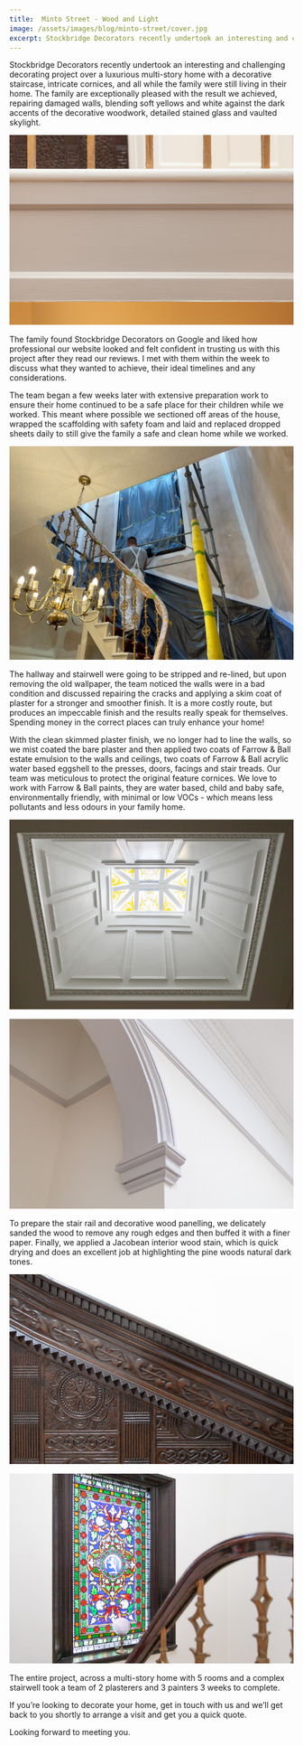 ```yaml
---
title:  Minto Street - Wood and Light
image: /assets/images/blog/minto-street/cover.jpg
excerpt: Stockbridge Decorators recently undertook an interesting and challenging decorating project over a luxurious multi-story home with a decorative staircase, intricate cornices, and all while the family were still living in their home.
---
```


Stockbridge Decorators recently undertook an interesting and challenging decorating project over a luxurious multi-story home with a decorative staircase, intricate cornices, and all while the family were still living in their home. The family are exceptionally pleased with the result we achieved, repairing damaged walls, blending soft yellows and white against the dark accents of the decorative woodwork, detailed stained glass and vaulted skylight.

![Walls, woodwork and metal finished](/assets/images/blog/minto-street/colours.jpg)

The family found Stockbridge Decorators on Google and liked how professional our website looked and felt confident in trusting us with this project after they read our reviews. I met with them within the week to discuss what they wanted to achieve, their ideal timelines and any considerations.

The team began a few weeks later with extensive preparation work to ensure their home continued to be a safe place for their children while we worked. This meant where possible we sectioned off areas of the house, wrapped the scaffolding with safety foam and laid and replaced dropped sheets daily to still give the family a safe and clean home while we worked.

![Stairwell work-in-progress](/assets/images/blog/minto-street/stair_during.jpg)

The hallway and stairwell were going to be stripped and re-lined, but upon removing the old wallpaper, the team noticed the walls were in a bad condition and discussed repairing the cracks and applying a skim coat of plaster for a stronger and smoother finish. It is a more costly route, but produces an impeccable finish and the results really speak for themselves. Spending money in the correct places can truly enhance your home!

With the clean skimmed plaster finish, we no longer had to line the walls, so we mist coated the bare plaster and then applied two coats of Farrow & Ball estate emulsion to the walls and ceilings, two coats of Farrow & Ball acrylic water based eggshell to the presses, doors, facings and stair treads. Our team was meticulous to protect the original feature cornices. We love to work with Farrow & Ball paints, they are water based, child and baby safe, environmentally friendly, with minimal or low VOCs - which means less pollutants and less odours in your family home.

![Skylight finished](/assets/images/blog/minto-street/skylight_done.jpg)

![Detailed cornices](/assets/images/blog/minto-street/details.jpg)

To prepare the stair rail and decorative wood panelling, we delicately sanded the wood to remove any rough edges and then buffed it with a finer paper. Finally, we applied a Jacobean interior wood stain, which is quick drying and does an excellent job at highlighting the pine woods natural dark tones.

![Delicate woodwork](/assets/images/blog/minto-street/stair_done_1.jpg)

![Stairwell done](/assets/images/blog/minto-street/stair_done_2.jpg)

The entire project, across a multi-story home with 5 rooms and a complex stairwell took a team of 2 plasterers and 3 painters 3 weeks to complete.

If you’re looking to decorate your home, get in touch with us and we’ll get back to you shortly to arrange a visit and get you a quick quote.

Looking forward to meeting you.
